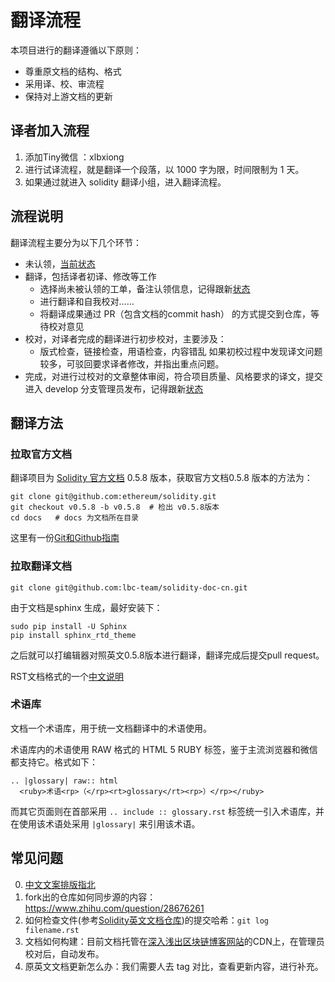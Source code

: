 翻译流程
==================

本项目进行的翻译遵循以下原则：

- 尊重原文档的结构、格式
- 采用译、校、审流程
- 保持对上游文档的更新

## 译者加入流程

1. 添加Tiny微信 ：xlbxiong
2. 进行试译流程，就是翻译一个段落，以 1000 字为限，时间限制为 1 天。
3. 如果通过就进入 solidity 翻译小组，进入翻译流程。


## 流程说明

翻译流程主要分为以下几个环节：
- 未认领，[当前状态](status_0.5.8.md)
- 翻译，包括译者初译、修改等工作
	- 选择尚未被认领的工单，备注认领信息，记得跟新[状态](status_0.5.8.md)
	- 进行翻译和自我校对……
	- 将翻译成果通过 PR（包含文档的commit hash） 的方式提交到仓库，等待校对意见
- 校对，对译者完成的翻译进行初步校对，主要涉及：
	- 版式检查，链接检查，用语检查，内容错乱
  如果初校过程中发现译文问题较多，可驳回要求译者修改，并指出重点问题。
- 完成，对进行过校对的文章整体审阅，符合项目质量、风格要求的译文，提交进入 develop 分支管理员发布，记得跟新[状态](status_0.5.8.md)


## 翻译方法

### 拉取官方文档
翻译项目为 [Solidity 官方文档](https://github.com/ethereum/solidity/) 0.5.8 版本，获取官方文档0.5.8 版本的方法为：

```
git clone git@github.com:ethereum/solidity.git
git checkout v0.5.8 -b v0.5.8  # 检出 v0.5.8版本
cd docs   # docs 为文档所在目录
```

这里有一份[Git和Github指南](https://www.liaoxuefeng.com/wiki/0013739516305929606dd18361248578c67b8067c8c017b000/001373962845513aefd77a99f4145f0a2c7a7ca057e7570000)

### 拉取翻译文档

```
git clone git@github.com:lbc-team/solidity-doc-cn.git
```

由于文档是sphinx 生成，最好安装下：

```
sudo pip install -U Sphinx
pip install sphinx_rtd_theme
```

之后就可以打编辑器对照英文0.5.8版本进行翻译，翻译完成后提交pull request。

RST文档格式的一个[中文说明](http://www.cnblogs.com/seayxu/p/5603876.html)

### 术语库
文档一个术语库，用于统一文档翻译中的术语使用。

术语库内的术语使用 RAW 格式的 HTML 5 RUBY 标签，鉴于主流浏览器和微信都支持它。格式如下：

```
.. |glossary| raw:: html
  <ruby>术语<rp>（</rp><rt>glossary</rt><rp>）</rp></ruby>
```

而其它页面则在首部采用 `.. include :: glossary.rst` 标签统一引入术语库，并在使用该术语处采用 `|glossary|` 来引用该术语。


## 常见问题

0. [中文文案排版指北](https://github.com/mzlogin/chinese-copywriting-guidelines)
1. fork出的仓库如何同步源的内容：https://www.zhihu.com/question/28676261
2. 如何检查文件(参考[Solidity英文文档仓库](https://github.com/ethereum/solidity))的提交哈希：`git log filename.rst`
3. 文档如何构建：目前文档托管在[深入浅出区块链博客网站](https://learnblockchain.cn/docs/solidity/)的CDN上，在管理员校对后，自动发布。
4. 原英文文档更新怎么办：我们需要人去 tag 对比，查看更新内容，进行补充。


